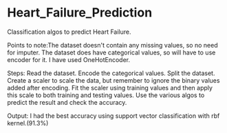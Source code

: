 # Heart_Failure_Prediction
Classification algos to predict Heart Failure.

Points to note:The dataset doesn't contain any missing values, so no need for imputer.
The dataset does have categorical values, so will have to use encoder for it. I have used OneHotEncoder.

Steps:
Read the dataset.
Encode the categorical values.
Split the dataset.
Create a scaler to scale the data, but remember to ignore the binary values added after encoding.
Fit the scaler using training values and then apply this scale to both training and testing values.
Use the various algos to predict the result and check the accuracy.

Output:
I had the best accuracy using support vector classification with rbf kernel.(91.3%)

